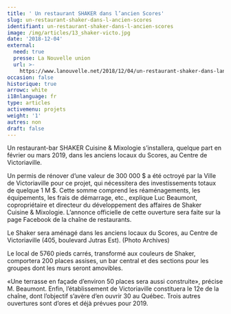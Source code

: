 ```yaml
---
title: ' Un restaurant SHAKER dans l’ancien Scores'
slug: un-restaurant-shaker-dans-l-ancien-scores
identifiant: un-restaurant-shaker-dans-l-ancien-scores
image: /img/articles/13_shaker-victo.jpg
date: '2018-12-04'
external:
  need: true
  presse: La Nouvelle union
  url: >-
    https://www.lanouvelle.net/2018/12/04/un-restaurant-shaker-dans-lancien-scores/
occasion: false
historique: true
arrowc: white
i18nlanguage: fr
type: articles
activemenu: projets
weight: '1'
autres: non
draft: false
---
```

Un restaurant-bar SHAKER Cuisine & Mixologie s’installera, quelque part en février ou mars 2019, dans les anciens locaux du Scores, au Centre de Victoriaville.

Un permis de rénover d’une valeur de 300 000 $ a été octroyé par la Ville de Victoriaville pour ce projet, qui nécessitera des investissements totaux de quelque 1 M $. Cette somme comprend les réaménagements, les équipements, les frais de démarrage, etc., explique Luc Beaumont, copropriétaire et directeur du développement des affaires de Shaker Cuisine & Mixologie. L’annonce officielle de cette ouverture sera faite sur la page Facebook de la chaîne de restaurants.

Le Shaker sera aménagé dans les anciens locaux du Scores, au Centre de Victoriaville (405, boulevard Jutras Est). (Photo Archives)

Le local de 5760 pieds carrés, transformé aux couleurs de Shaker, comportera 200 places assises, un bar central et des sections pour les groupes dont les murs seront amovibles.

«Une terrasse en façade d’environ 50 places sera aussi construite», précise M. Beaumont. Enfin, l’établissement de Victoriaville constituera le 12e de la chaîne, dont l’objectif s’avère d’en ouvrir 30 au Québec. Trois autres ouvertures sont d’ores et déjà prévues pour 2019.
